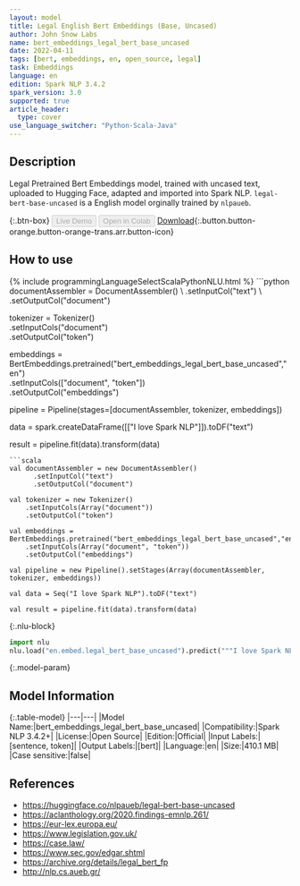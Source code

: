 ```yaml
---
layout: model
title: Legal English Bert Embeddings (Base, Uncased)
author: John Snow Labs
name: bert_embeddings_legal_bert_base_uncased
date: 2022-04-11
tags: [bert, embeddings, en, open_source, legal]
task: Embeddings
language: en
edition: Spark NLP 3.4.2
spark_version: 3.0
supported: true
article_header:
  type: cover
use_language_switcher: "Python-Scala-Java"
---
```


## Description

Legal Pretrained Bert Embeddings model, trained with uncased text, uploaded to Hugging Face, adapted and imported into Spark NLP. `legal-bert-base-uncased` is a English model orginally trained by `nlpaueb`.

{:.btn-box}
<button class="button button-orange" disabled>Live Demo</button>
<button class="button button-orange" disabled>Open in Colab</button>
[Download](https://s3.amazonaws.com/auxdata.johnsnowlabs.com/public/models/bert_embeddings_legal_bert_base_uncased_en_3.4.2_3.0_1649676015756.zip){:.button.button-orange.button-orange-trans.arr.button-icon}

## How to use



<div class="tabs-box" markdown="1">
{% include programmingLanguageSelectScalaPythonNLU.html %}
```python
documentAssembler = DocumentAssembler() \
     .setInputCol("text") \
     .setOutputCol("document")

tokenizer = Tokenizer() \
    .setInputCols("document") \
    .setOutputCol("token")
  
embeddings = BertEmbeddings.pretrained("bert_embeddings_legal_bert_base_uncased","en") \
    .setInputCols(["document", "token"]) \
    .setOutputCol("embeddings")
    
pipeline = Pipeline(stages=[documentAssembler, tokenizer, embeddings])

data = spark.createDataFrame([["I love Spark NLP"]]).toDF("text")

result = pipeline.fit(data).transform(data)
```
```scala
val documentAssembler = new DocumentAssembler() 
      .setInputCol("text") 
      .setOutputCol("document")
 
val tokenizer = new Tokenizer() 
    .setInputCols(Array("document"))
    .setOutputCol("token")

val embeddings = BertEmbeddings.pretrained("bert_embeddings_legal_bert_base_uncased","en") 
    .setInputCols(Array("document", "token")) 
    .setOutputCol("embeddings")

val pipeline = new Pipeline().setStages(Array(documentAssembler, tokenizer, embeddings))

val data = Seq("I love Spark NLP").toDF("text")

val result = pipeline.fit(data).transform(data)
```


{:.nlu-block}
```python
import nlu
nlu.load("en.embed.legal_bert_base_uncased").predict("""I love Spark NLP""")
```

</div>

{:.model-param}
## Model Information

{:.table-model}
|---|---|
|Model Name:|bert_embeddings_legal_bert_base_uncased|
|Compatibility:|Spark NLP 3.4.2+|
|License:|Open Source|
|Edition:|Official|
|Input Labels:|[sentence, token]|
|Output Labels:|[bert]|
|Language:|en|
|Size:|410.1 MB|
|Case sensitive:|false|

## References

- https://huggingface.co/nlpaueb/legal-bert-base-uncased
- https://aclanthology.org/2020.findings-emnlp.261/
- https://eur-lex.europa.eu/
- https://www.legislation.gov.uk/
- https://case.law/
- https://www.sec.gov/edgar.shtml
- https://archive.org/details/legal_bert_fp
- http://nlp.cs.aueb.gr/
